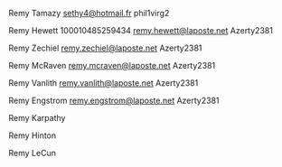 Remy Tamazy
sethy4@hotmail.fr
phil1virg2

Remy Hewett
100010485259434
remy.hewett@laposte.net
Azerty2381

Remy Zechiel
remy.zechiel@laposte.net
Azerty2381


Remy McRaven
remy.mcraven@laposte.net
Azerty2381

Remy Vanlith
remy.vanlith@laposte.net
Azerty2381

Remy Engstrom
remy.engstrom@laposte.net
Azerty2381


Remy Karpathy

Remy Hinton

Remy LeCun